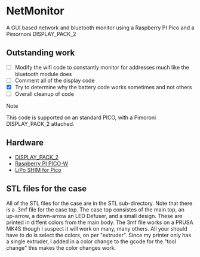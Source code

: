 # NetMonitor

A GUI based network and bluetooth monitor using a Raspberry PI Pico and a Pimornoni DISPLAY_PACK_2


## Outstanding work
- [ ] Modify the wifi code to constantly monitor for addresses much like the bluetooth module does
- [ ] Comment all of the display code
- [X] Try to determine why the battery code works sometimes and not others
- [ ] Overall cleanup of code

> [!NOTE]
> This code is supported on an standard PICO, with a Pimoroni DISPLAY_PACK_2 attached.
> 

## Hardware
- [DISPLAY_PACK_2](https://shop.pimoroni.com/products/pico-display-pack-2-0?variant=39374122582099)
- [Raspberry PI PICO-W](https://www.raspberrypi.com/products/raspberry-pi-pico/)
- [LiPo SHIM for Pico](https://shop.pimoroni.com/products/pico-lipo-shim?variant=32369543086163)
  
## STL files for the case

All of the STL files for the case are in the STL sub-directory.  Note that there is a .3mf file for the case top.  The case top consistes of the main top, an up-arrow, a down-arrow an LED Defuser, and a small design.  These are printed in diffent colors from the main body.  The 3mf file works on a PRUSA MK4S though I suspect it will work on many, many others.  All your should have to do is select the colors, on per "extruder".  Since my printer only has a single extruder, I added in a color change to the gcode for the "tool change" this makes the color changes work.

